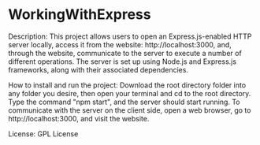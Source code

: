 # WorkingWithExpress

Description: This project allows users to open an Express.js-enabled HTTP server locally, access it from the website: http://localhost:3000, and, through the website, communicate to the server to execute a number of different operations. The server is set up using Node.js and Express.js frameworks, along with their associated dependencies. 

How to install and run the project: Download the root directory folder into any folder you desire, then open your terminal and cd to the root directory. Type the command "npm start", and the server should start running. To communicate with the server on the client side, open a web browser, go to http://localhost:3000, and visit the website.

License: GPL License
